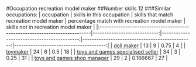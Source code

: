 #Occupation recreation model maker
##Number skills 12
###Similar occupations:
| occupation                                                                |   skills in this occupation |   skills that match recreation model maker |   percentage match with recreation model maker |   skills not in recreation model maker |
|:--------------------------------------------------------------------------|----------------------------:|-------------------------------------------:|-----------------------------------------------:|---------------------------------------:|
| [doll maker](doll_maker.md)                                               |                          13 |                                          9 |                                       0.75     |                                      4 |
| [toymaker](toymaker.md)                                                   |                          24 |                                          6 |                                       0.5      |                                     18 |
| [toys and games specialised seller](toys_and_games_specialised_seller.md) |                          34 |                                          3 |                                       0.25     |                                     31 |
| [toys and games shop manager](toys_and_games_shop_manager.md)             |                          29 |                                          2 |                                       0.166667 |                                     27 |
